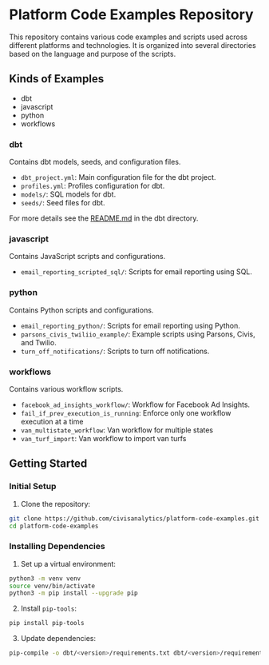 # Platform Code Examples Repository

This repository contains various code examples and scripts used across different platforms and technologies. It is organized into several directories based on the language and purpose of the scripts.

## Kinds of Examples

- dbt
- javascript
- python
- workflows

### dbt

Contains dbt models, seeds, and configuration files.

- `dbt_project.yml`: Main configuration file for the dbt project.
- `profiles.yml`: Profiles configuration for dbt.
- `models/`: SQL models for dbt.
- `seeds/`: Seed files for dbt.

For more details see the [README.md](./dbt/README.md) in the dbt directory.

### javascript

Contains JavaScript scripts and configurations.

- `email_reporting_scripted_sql/`: Scripts for email reporting using SQL.

### python

Contains Python scripts and configurations.

- `email_reporting_python/`: Scripts for email reporting using Python.
- `parsons_civis_twiliio_example/`: Example scripts using Parsons, Civis, and Twilio.
- `turn_off_notifications/`: Scripts to turn off notifications.

### workflows

Contains various workflow scripts.

- `facebook_ad_insights_workflow/`: Workflow for Facebook Ad Insights.
- `fail_if_prev_execution_is_running`: Enforce only one workflow execution at a time
- `van_multistate_workflow`: Van workflow for multiple states
- `van_turf_import`: Van workflow to import van turfs


## Getting Started

### Initial Setup

1. Clone the repository:
  ```sh
  git clone https://github.com/civisanalytics/platform-code-examples.git
  cd platform-code-examples
  ```

### Installing Dependencies

1. Set up a virtual environment:
  ```sh
  python3 -m venv venv
  source venv/bin/activate
  python3 -m pip install --upgrade pip
  ```

2. Install `pip-tools`:
  ```sh
  pip install pip-tools
  ```

3. Update dependencies:
  ```sh
  pip-compile -o dbt/<version>/requirements.txt dbt/<version>/requirements.txt.in
  ```
